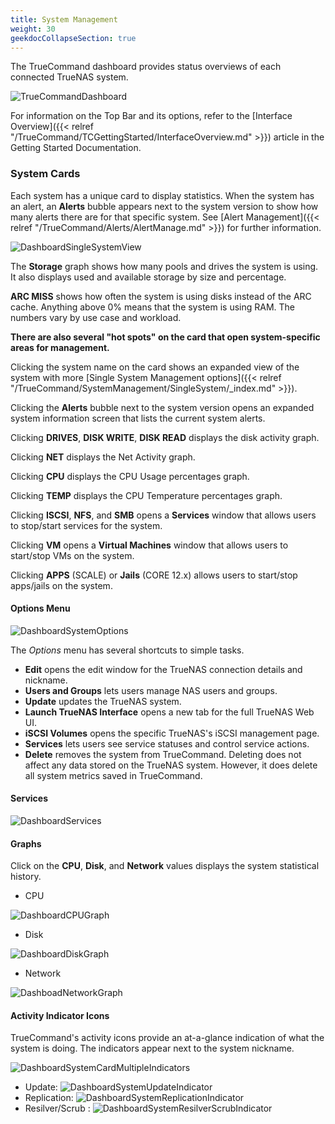 ```yaml
---
title: System Management
weight: 30
geekdocCollapseSection: true
---
```


The TrueCommand dashboard provides status overviews of each connected TrueNAS system.

![TrueCommandDashboard](/images/TrueCommand/2.0/TCDashBoard.png "TrueCommand Dashboard")

For information on the Top Bar and its options, refer to the [Interface Overview]({{< relref "/TrueCommand/TCGettingStarted/InterfaceOverview.md" >}}) article in the Getting Started Documentation.

### System Cards

Each system has a unique card to display statistics.
When the system has an alert, an **Alerts** bubble appears next to the system version to show how many alerts there are for that specific system.
See [Alert Management]({{< relref "/TrueCommand/Alerts/AlertManage.md" >}}) for further information.

![DashboardSingleSystemView](/images/TrueCommand/2.0/DashboardSingleSystemView.png "Dashboard Single System View")

The **Storage** graph shows how many pools and drives the system is using. It also displays used and available storage by size and percentage.

**ARC MISS** shows how often the system is using disks instead of the ARC cache. Anything above 0% means that the system is using RAM. The numbers vary by use case and workload.

**There are also several "hot spots" on the card that open system-specific areas for management.** 

Clicking the system name on the card shows an expanded view of the system with more [Single System Management options]({{< relref "/TrueCommand/SystemManagement/SingleSystem/_index.md" >}}).

Clicking the **Alerts** bubble next to the system version opens an expanded system information screen that lists the current system alerts.

Clicking **DRIVES**, **DISK WRITE**, **DISK READ** displays the disk activity graph.

Clicking **NET** displays the Net Activity graph.

Clicking **CPU** displays the CPU Usage percentages graph.

Clicking **TEMP** displays the CPU Temperature percentages graph.

Clicking  **ISCSI**, **NFS**, and **SMB** opens a **Services** window that allows users to stop/start services for the system.

Clicking **VM** opens a **Virtual Machines** window that allows users to start/stop VMs on the system.

Clicking **APPS** (SCALE) or **Jails** (CORE 12.x) allows users to start/stop apps/jails on the system.

#### Options Menu

![DashboardSystemOptions](/images/TrueCommand/2.0/DashboardSystemOptions202.png "Dashboard System Options")

The *Options* menu has several shortcuts to simple tasks.

* **Edit** opens the edit window for the TrueNAS connection details and nickname.
* **Users and Groups** lets users manage NAS users and groups.
* **Update** updates the TrueNAS system.
* **Launch TrueNAS Interface** opens a new tab for the full TrueNAS Web UI.
* **iSCSI Volumes** opens the specific TrueNAS's iSCSI management page.
* **Services** lets users see service statuses and control service actions.
* **Delete** removes the system from TrueCommand. Deleting does not affect any data stored on the TrueNAS system. However, it does delete all system metrics saved in TrueCommand.

#### Services

![DashboardServices](/images/TrueCommand/2.0/DashboardServices.png "Dashboard Services")

#### Graphs

Click on the **CPU**, **Disk**, and **Network** values displays the system statistical history.

+ CPU

![DashboardCPUGraph](/images/TrueCommand/2.0/DashboardCPUGraph.png "Dashboard CPU Graph")

+ Disk

![DashboardDiskGraph](/images/TrueCommand/2.0/DashboardDiskGraph.png "Dashboard Disk Graph")

+ Network

![DashboadNetworkGraph](/images/TrueCommand/2.0/DashboadNetworkGraph.png "Dashboad Network Graph")

#### Activity Indicator Icons

TrueCommand's activity icons provide an at-a-glance indication of what the system is doing. The indicators appear next to the system nickname.

![DashboardSystemCardMultipleIndicators](/images/TrueCommand/2.0/TC20MultipleActivityIndicators.png "System Card Multiple Indicators") 

* Update: ![DashboardSystemUpdateIndicator](/images/TrueCommand/2.0/TC20UpgradeIndicator.png "System Update")
* Replication: ![DashboardSystemReplicationIndicator](/images/TrueCommand/2.0/DashboardSystemReplicationIndicator.png "Replication")
* Resilver/Scrub : ![DashboardSystemResilverScrubIndicator](/images/TrueCommand/2.0/TC20ResilverScrubIndicator.png "System Resilver/Scrub")